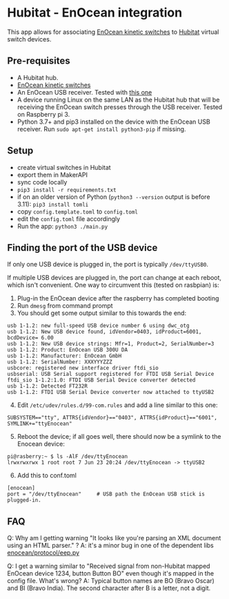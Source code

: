 # Hubitat - EnOcean integration

This app allows for associating [EnOcean kinetic switches](https://www.enocean.com/en/products/kinetic-switches/) to 
[Hubitat](https://hubitat.com/) virtual switch devices.

## Pre-requisites

* A Hubitat hub.
* [EnOcean kinetic switches](https://www.enocean.com/en/products/kinetic-switches/)
* An EnOcean USB receiver. Tested with [this one](https://www.enocean-alliance.org/product/usb-300-usb-gateway-single-packaging/)
* A device running Linux on the same LAN as the Hubitat hub that will be receiving the EnOcean switch presses through the USB receiver. Tested on Raspberry pi 3.
* Python 3.7+ and pip3 installed on the device with the EnOcean USB receiver. Run `sudo apt-get install python3-pip` if missing.

## Setup

* create virtual switches in Hubitat
* export them in MakerAPI
* sync code locally
* `pip3 install -r requirements.txt`
* if on an older version of Python (`python3 --version` output is before 3.11):
  `pip3 install tomli`
* copy `config.template.toml` to `config.toml`
* edit the `config.toml` file accordingly
* Run the app: `python3 ./main.py`

## Finding the port of the USB device

If only one USB device is plugged in, the port is typically `/dev/ttyUSB0`.

If multiple USB devices are plugged in, the port can change at each reboot, which isn't convenient. One way to circumvent this (tested on rasbpian) is:
1. Plug-in the EnOcean device after the raspberry has completed booting
2. Run `dmesg` from command prompt
3. You should get some output similar to this towards the end:
```
usb 1-1.2: new full-speed USB device number 6 using dwc_otg
usb 1-1.2: New USB device found, idVendor=0403, idProduct=6001, bcdDevice= 6.00
usb 1-1.2: New USB device strings: Mfr=1, Product=2, SerialNumber=3
usb 1-1.2: Product: EnOcean USB 300U DA
usb 1-1.2: Manufacturer: EnOcean GmbH
usb 1-1.2: SerialNumber: XXXYYYZZZ
usbcore: registered new interface driver ftdi_sio
usbserial: USB Serial support registered for FTDI USB Serial Device
ftdi_sio 1-1.2:1.0: FTDI USB Serial Device converter detected
usb 1-1.2: Detected FT232R
usb 1-1.2: FTDI USB Serial Device converter now attached to ttyUSB2
```
4. Edit `/etc/udev/rules.d/99-com.rules` and add a line similar to this one: 
```
SUBSYSTEM=="tty", ATTRS{idVendor}=="0403", ATTRS{idProduct}=="6001", SYMLINK+="ttyEnocean"
```
5. Reboot the device; if all goes well, there should now be a symlink to the Enocean device:
```
pi@rasberry:~ $ ls -AlF /dev/ttyEnocean 
lrwxrwxrwx 1 root root 7 Jun 23 20:24 /dev/ttyEnocean -> ttyUSB2
```
6. Add this to conf.toml
```
[enocean]
port = "/dev/ttyEnocean"     # USB path the EnOcean USB stick is plugged-in. 
```

## FAQ

Q: Why am I getting warning "It looks like you're parsing an XML document using an HTML parser." ?
A: it's a minor bug in one of the dependent libs [enocean/protocol/eep.py](https://github.com/kipe/enocean/blob/80a253bcea1e3cb99295f53f04c0558190dca5f3/enocean/protocol/eep.py#L25)

Q: I get a warning similar to "Received signal from non-Hubitat mapped EnOcean device 1234, button Button BO" even though it's mapped in the config file. What's wrong?
A: Typical button names are BO (Bravo Oscar) and BI (Bravo India). The second character after B is a letter, not a digit.

